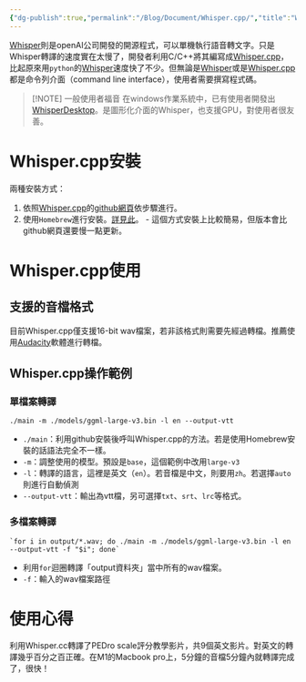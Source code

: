 ```yaml
---
{"dg-publish":true,"permalink":"/Blog/Document/Whisper.cpp/","title":"Whisper.cpp操作心得","tags":["ai","guideline","research","method"],"created":"2024-06-14T14:20","updated":"2024-06-16T19:16"}
---
```



[Whisper](https://github.com/openai/whisper)則是openAI公司開發的開源程式，可以單機執行語音轉文字。只是Whisper轉譯的速度實在太慢了，開發者利用C/C++將其編寫成[Whisper.cpp](https://github.com/ggerganov/whisper.cpp)，比起原來用`python`的[Whisper](https://github.com/openai/whisper)速度快了不少。但無論是[Whisper](https://github.com/openai/whisper)或是[Whisper.cpp](https://github.com/ggerganov/whisper.cpp)都是命令列介面（command line interface），使用者需要撰寫程式碼。

> [!NOTE] 一般使用者福音
> 在windows作業系統中，已有使用者開發出[WhisperDesktop](https://github.com/Const-me/Whisper)。是圖形化介面的Whisper，也支援GPU，對使用者很友善。

# Whisper.cpp安裝

兩種安裝方式：

1. 依照[Whisper.cpp](https://github.com/ggerganov/whisper.cpp)的[github網頁](https://github.com/ggerganov/whisper.cpp)依步驟進行。
2. 使用`Homebrew`進行安裝。[詳見此](https://formulae.brew.sh/formula/whisper-cpp)。
		- 這個方式安裝上比較簡易，但版本會比github網頁還要慢一點更新。

# Whisper.cpp使用

## 支援的音檔格式

目前Whisper.cpp僅支援16-bit wav檔案，若非該格式則需要先經過轉檔。推薦使用[Audacity](https://www.audacityteam.org/)軟體進行轉檔。

## Whisper.cpp操作範例

### 單檔案轉譯

```
./main -m ./models/ggml-large-v3.bin -l en --output-vtt
```

- `./main`：利用github安裝後呼叫Whisper.cpp的方法。若是使用Homebrew安裝的話語法完全不一樣。
- `-m`：調整使用的模型。預設是`base`，這個範例中改用`large-v3`
- `-l`：轉譯的語言，這裡是英文（`en`）。若音檔是中文，則要用`zh`。若選擇`auto`則進行自動偵測
- `--output-vtt`：輸出為vtt檔，另可選擇`txt`、`srt`、`lrc`等格式。

### 多檔案轉譯

```
`for i in output/*.wav; do ./main -m ./models/ggml-large-v3.bin -l en --output-vtt -f "$i"; done`
```

- 利用`for`迴圈轉譯「output資料夾」當中所有的wav檔案。
- `-f`：輸入的wav檔案路徑

# 使用心得

利用Whisper.cc轉譯了PEDro scale評分教學影片，共9個英文影片。對英文的轉譯幾乎百分之百正確。在M1的Macbook pro上，5分鐘的音檔5分鐘內就轉譯完成了，很快！
